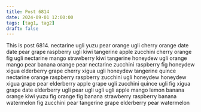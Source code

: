 ```yaml
---
title: Post 6814
date: 2024-09-01 12:00:00
tags: [tag1, tag2]
draft: false
---
```

This is post 6814.
nectarine
ugli
yuzu
pear
orange
ugli
cherry
orange
date
date
pear
grape
raspberry
ugli
kiwi
tangerine
apple
zucchini
cherry
orange
fig
ugli
nectarine
mango
strawberry
kiwi
tangerine
honeydew
ugli
orange
mango
pear
banana
orange
pear
nectarine
zucchini
raspberry
fig
honeydew
xigua
elderberry
grape
cherry
xigua
ugli
honeydew
tangerine
quince
nectarine
orange
raspberry
raspberry
zucchini
ugli
honeydew
honeydew
xigua
grape
pear
elderberry
apple
grape
ugli
zucchini
quince
ugli
fig
xigua
grape
date
elderberry
ugli
pear
ugli
ugli
ugli
apple
mango
lemon
banana
orange
kiwi
yuzu
fig
orange
fig
banana
strawberry
raspberry
banana
watermelon
fig
zucchini
pear
tangerine
grape
elderberry
pear
watermelon
